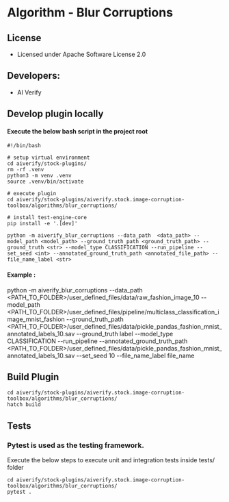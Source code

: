 # Algorithm - Blur Corruptions

## License
* Licensed under Apache Software License 2.0

## Developers:
* AI Verify

## Develop plugin locally
#### Execute the below bash script in the project root
```
#!/bin/bash

# setup virtual environment
cd aiverify/stock-plugins/
rm -rf .venv
python3 -m venv .venv
source .venv/bin/activate

# execute plugin
cd aiverify/stock-plugins/aiverify.stock.image-corruption-toolbox/algorithms/blur_corruptions/

# install test-engine-core 
pip install -e '.[dev]'

python -m aiverify_blur_corruptions --data_path  <data_path> --model_path <model_path> --ground_truth_path <ground_truth_path> --ground_truth <str> --model_type CLASSIFICATION --run_pipeline --set_seed <int> --annotated_ground_truth_path <annotated_file_path> --file_name_label <str>

```
#### Example : 
python -m aiverify_blur_corruptions --data_path  <PATH_TO_FOLDER>/user_defined_files/data/raw_fashion_image_10  --model_path <PATH_TO_FOLDER>/user_defined_files/pipeline/multiclass_classification_image_mnist_fashion --ground_truth_path <PATH_TO_FOLDER>/user_defined_files/data/pickle_pandas_fashion_mnist_annotated_labels_10.sav --ground_truth label --model_type CLASSIFICATION --run_pipeline --annotated_ground_truth_path <PATH_TO_FOLDER>/user_defined_files/data/pickle_pandas_fashion_mnist_annotated_labels_10.sav --set_seed 10 --file_name_label file_name

## Build Plugin
```
cd aiverify/stock-plugins/aiverify.stock.image-corruption-toolbox/algorithms/blur_corruptions/
hatch build
```
## Tests
### Pytest is used as the testing framework.
Execute the below steps to execute unit and integration tests inside tests/ folder
```
cd aiverify/stock-plugins/aiverify.stock.image-corruption-toolbox/algorithms/blur_corruptions/
pytest .
```
